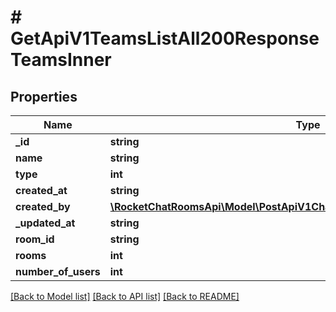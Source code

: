 # # GetApiV1TeamsListAll200ResponseTeamsInner

## Properties

Name | Type | Description | Notes
------------ | ------------- | ------------- | -------------
**_id** | **string** |  | [optional]
**name** | **string** |  | [optional]
**type** | **int** |  | [optional]
**created_at** | **string** |  | [optional]
**created_by** | [**\RocketChatRoomsApi\Model\PostApiV1ChannelsAddAll200ResponseChannelU**](PostApiV1ChannelsAddAll200ResponseChannelU.md) |  | [optional]
**_updated_at** | **string** |  | [optional]
**room_id** | **string** |  | [optional]
**rooms** | **int** |  | [optional]
**number_of_users** | **int** |  | [optional]

[[Back to Model list]](../../README.md#models) [[Back to API list]](../../README.md#endpoints) [[Back to README]](../../README.md)
